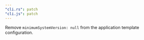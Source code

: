 ```yaml
---
"cli.rs": patch
"cli.js": patch
---
```


Remove `minimumSystemVersion: null` from the application template configuration.
